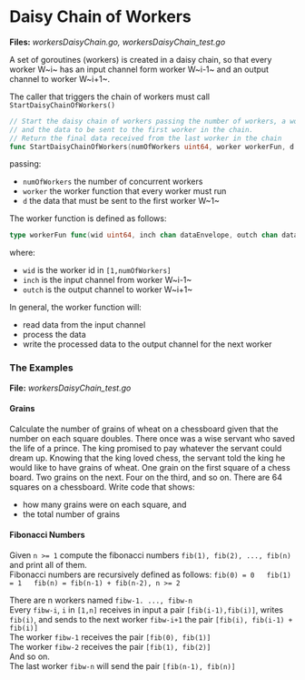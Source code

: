 # Daisy Chain of Workers

**Files:** *workersDaisyChain.go, workersDaisyChain_test.go*

A set of goroutines (workers) is created in a daisy chain, so that every worker W~i~ has an input channel form worker W~i-1~ and an output channel to worker W~i+1~.

The caller that triggers the chain of workers must call `StartDaisyChainOfWorkers()`

```go
// Start the daisy chain of workers passing the number of workers, a workerFun,
// and the data to be sent to the first worker in the chain.
// Return the final data received from the last worker in the chain
func StartDaisyChainOfWorkers(numOfWorkers uint64, worker workerFun, d dataEnvelope) dataEnvelope
```
passing:

- `numOfWorkers` the number of concurrent workers
- `worker` the worker function that every worker must run
- `d` the data that must be sent to the first worker W~1~

The worker function is defined as follows:
```go
type workerFun func(wid uint64, inch chan dataEnvelope, outch chan dataEnvelope)
```
where:

- `wid` is the worker id in `[1,numOfWorkers]`
- `inch` is the input channel from worker W~i-1~
- `outch` is the output channel to worker W~i+1~

In general, the worker function will:

- read data from the input channel
- process the data
- write the processed data to the output channel for the next worker


### The Examples

**File:** *workersDaisyChain_test.go*

#### Grains
Calculate the number of grains of wheat on a chessboard given that the number on each square doubles.
There once was a wise servant who saved the life of a prince.
The king promised to pay whatever the servant could dream up.
Knowing that the king loved chess, the servant told the king he would like to have grains of wheat. One grain on the first square of a chess board. Two grains on the next. Four on the third, and so on.
There are 64 squares on a chessboard.
Write code that shows:

- how many grains were on each square, and
- the total number of grains

#### Fibonacci Numbers
Given `n >= 1` compute the fibonacci numbers `fib(1), fib(2), ..., fib(n)` and print all of them.  
Fibonacci numbers are recursively defined as follows:
``
fib(0) = 0  
fib(1) = 1  
fib(n) = fib(n-1) + fib(n-2), n >= 2  
``

There are n workers named `fibw-1. ..., fibw-n`  
Every `fibw-i`, `i` in `[1,n]` receives in input a pair `[fib(i-1),fib(i)]`, writes
`fib(i)`, and sends to the next worker `fibw-i+1` the pair `[fib(i), fib(i-1) + fib(i)]`  
The worker `fibw-1` receives the pair `[fib(0), fib(1)]`  
The worker `fibw-2` receives the pair `[fib(1), fib(2)]`  
And so on.  
The last worker `fibw-n` will send the pair `[fib(n-1), fib(n)]`  
